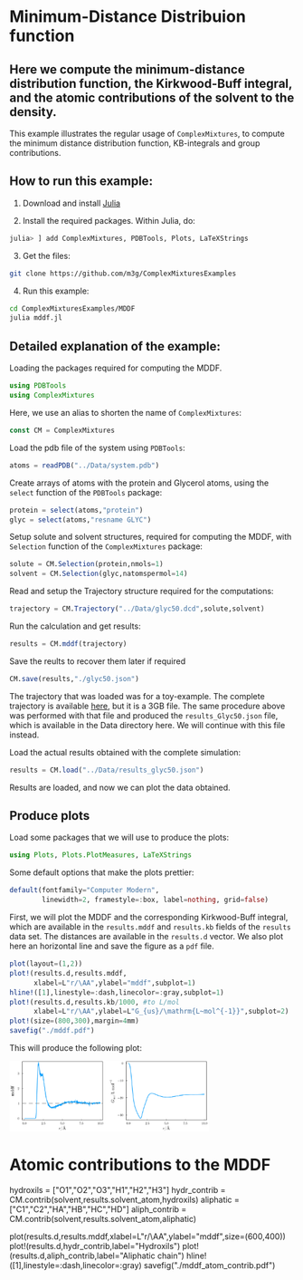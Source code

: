 # Minimum-Distance Distribuion function
## Here we compute the minimum-distance distribution function, the Kirkwood-Buff integral, and the atomic contributions of the solvent to the density.

This example illustrates the regular usage of `ComplexMixtures`, to compute the minimum distance distribution function, KB-integrals and group contributions. 

## How to run this example:

1. Download and install [Julia](https://julialang.org)

2. Install the required packages. Within Julia, do:
```julia
julia> ] add ComplexMixtures, PDBTools, Plots, LaTeXStrings
```

3. Get the files:
```bash
git clone https://github.com/m3g/ComplexMixturesExamples
```

4. Run this example:
```bash
cd ComplexMixturesExamples/MDDF
julia mddf.jl
```

## Detailed explanation of the example:

Loading the packages required for computing the MDDF.  

```julia
using PDBTools
using ComplexMixtures
```

Here, we use an alias to shorten the name of `ComplexMixtures`:
```julia
const CM = ComplexMixtures
```

Load the pdb file of the system using `PDBTools`:
```julia
atoms = readPDB("../Data/system.pdb")
```

Create arrays of atoms with the protein and Glycerol atoms, using the `select` function of the `PDBTools` package:
```julia
protein = select(atoms,"protein")
glyc = select(atoms,"resname GLYC")
```

Setup solute and solvent structures, required for computing the MDDF, with `Selection` function of the `ComplexMixtures` package:
```julia
solute = CM.Selection(protein,nmols=1)
solvent = CM.Selection(glyc,natomspermol=14)
```

Read and setup the Trajectory structure required for the computations:
```julia
trajectory = CM.Trajectory("../Data/glyc50.dcd",solute,solvent)
```

Run the calculation and get results:
```julia
results = CM.mddf(trajectory)
```

Save the reults to recover them later if required
```julia
CM.save(results,"./glyc50.json")
```

The trajectory that was loaded was for a toy-example. The complete trajectory is available [here](https://drive.google.com/file/d/14M30jDHRwUM77hzbDphgbu8mcWFBcQrX/view?usp=sharing), but it is a 3GB file. The same procedure above was performed with that file and produced the `results_Glyc50.json` file, which is available in the Data directory here. We will continue with this file instead. 

Load the actual results obtained with the complete simulation:
```julia
results = CM.load("../Data/results_glyc50.json")
```

Results are loaded, and now we can plot the data obtained.

## Produce plots

Load some packages that we will use to produce the plots:
```julia
using Plots, Plots.PlotMeasures, LaTeXStrings
```

Some default options that make the plots prettier:
```julia
default(fontfamily="Computer Modern",
        linewidth=2, framestyle=:box, label=nothing, grid=false)
```

First, we will plot the MDDF and the corresponding Kirkwood-Buff integral, which are available in the `results.mddf` and `results.kb` fields of the `results` data set. The distances are available in the `results.d` vector. We also plot here an horizontal line and save the figure as a `pdf` file.  

```julia
plot(layout=(1,2))
plot!(results.d,results.mddf,
      xlabel=L"r/\AA",ylabel="mddf",subplot=1)
hline!([1],linestyle=:dash,linecolor=:gray,subplot=1)
plot!(results.d,results.kb/1000, #to L/mol
      xlabel=L"r/\AA",ylabel=L"G_{us}/\mathrm{L~mol^{-1}}",subplot=2)
plot!(size=(800,300),margin=4mm)
savefig("./mddf.pdf")
```

This will produce the following plot:

<img width=70% src="./mddf.png">

# Atomic contributions to the MDDF
hydroxils = ["O1","O2","O3","H1","H2","H3"]
hydr_contrib = CM.contrib(solvent,results.solvent_atom,hydroxils)
aliphatic = ["C1","C2","HA","HB","HC","HD"]
aliph_contrib = CM.contrib(solvent,results.solvent_atom,aliphatic)

plot(results.d,results.mddf,xlabel=L"r/\AA",ylabel="mddf",size=(600,400))
plot!(results.d,hydr_contrib,label="Hydroxils")
plot!(results.d,aliph_contrib,label="Aliphatic chain")
hline!([1],linestyle=:dash,linecolor=:gray)
savefig("./mddf_atom_contrib.pdf")




















